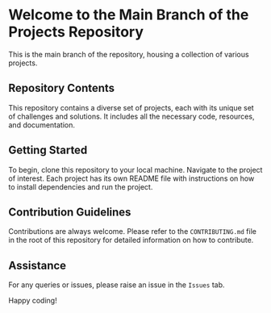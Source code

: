 # Welcome to the Main Branch of the Projects Repository

This is the main branch of the repository, housing a collection of various projects.

## Repository Contents

This repository contains a diverse set of projects, each with its unique set of challenges and solutions. It includes all the necessary code, resources, and documentation.

## Getting Started

To begin, clone this repository to your local machine. Navigate to the project of interest. Each project has its own README file with instructions on how to install dependencies and run the project.

## Contribution Guidelines

Contributions are always welcome. Please refer to the `CONTRIBUTING.md` file in the root of this repository for detailed information on how to contribute.

## Assistance

For any queries or issues, please raise an issue in the `Issues` tab.


Happy coding!


